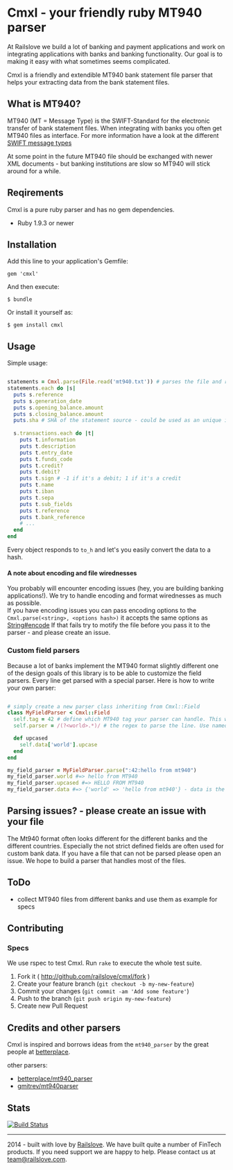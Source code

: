 # Cmxl - your friendly ruby MT940 parser

At Railslove we build a lot of banking and payment applications and work on integrating applications with banks and banking functionality. 
Our goal is to making it easy with what sometimes seems complicated. 

Cmxl is a friendly and extendible MT940 bank statement file parser that helps your extracting data from the bank statement files. 

## What is MT940?

MT940 (MT = Message Type) is the SWIFT-Standard for the electronic transfer of bank statement files. 
When integrating with banks you often get MT940 files as interface. 
For more information have a look at the different [SWIFT message types](http://en.wikipedia.org/wiki/SWIFT_message_types)

At some point in the future MT940 file should be exchanged with newer XML documents - but banking institutions are slow so MT940 will stick around for a while.

## Reqirements

Cmxl is a pure ruby parser and has no gem dependencies. 

* Ruby 1.9.3 or newer

## Installation


Add this line to your application's Gemfile:

    gem 'cmxl'

And then execute:

    $ bundle

Or install it yourself as:

    $ gem install cmxl

## Usage

Simple usage: 

```ruby

statements = Cmxl.parse(File.read('mt940.txt')) # parses the file and returns an array of statement objects
statements.each do |s|
  puts s.reference
  puts s.generation_date
  puts s.opening_balance.amount
  puts s.closing_balance.amount
  puts.sha # SHA of the statement source - could be used as an unique identifier
  
  s.transactions.each do |t|
    puts t.information
    puts t.description
    puts t.entry_date
    puts t.funds_code
    puts t.credit?
    puts t.debit?
    puts t.sign # -1 if it's a debit; 1 if it's a credit
    puts t.name
    puts t.iban
    puts t.sepa
    puts t.sub_fields
    puts t.reference
    puts t.bank_reference
    # ...
  end
end

```

Every object responds to `to_h` and let's you easily convert the data to a hash. 

#### A note about encoding and file wirednesses

You probably will encounter encoding issues (hey, you are building banking applications!). 
We try to handle encoding and format wirednesses as much as possible.  
If you have encoding issues you can pass encoding options to the `Cmxl.parse(<string>, <options hash>)` it accepts the same options as [String#encode](http://ruby-doc.org/core-2.1.3/String.html#method-i-encode)
If that fails try to motify the file before you pass it to the parser - and please create an issue.

### Custom field parsers

Because a lot of banks implement the MT940 format slightly different one of the design goals of this library is to be able to customize the field parsers. 
Every line get parsed with a special parser. Here is how to write your own parser:

```ruby

# simply create a new parser class inheriting from Cmxl::Field
class MyFieldParser < Cmxl::Field
  self.tag = 42 # define which MT940 tag your parser can handle. This will automatically register your parser and overwriting existing parsers
  self.parser = /(?<world>.*)/ # the regex to parse the line. Use named regexp to access your match.

  def upcased
    self.data['world'].upcase
  end
end

my_field_parser = MyFieldParser.parse(":42:hello from mt940")
my_field_parser.world #=> hello from MT940
my_field_parser.upcased #=> HELLO FROM MT940
my_field_parser.data #=> {'world' => 'hello from mt940'} - data is the accessor to the regexp matches

```

## Parsing issues? - please create an issue with your file

The Mt940 format often looks different for the different banks and the different countries. Especially the not strict defined fields are often used for custom bank data. 
If you have a file that can not be parsed please open an issue. We hope to build a parser that handles most of the files.


## ToDo

* collect MT940 files from different banks and use them as example for specs


## Contributing

### Specs
We use rspec to test Cmxl. Run `rake` to execute the whole test suite.

1. Fork it ( http://github.com/railslove/cmxl/fork )
2. Create your feature branch (`git checkout -b my-new-feature`)
3. Commit your changes (`git commit -am 'Add some feature'`)
4. Push to the branch (`git push origin my-new-feature`)
5. Create new Pull Request

## Credits and other parsers

Cmxl is inspired and borrows ideas from the `mt940_parser` by the great people at [betterplace](https://www.betterplace.org/).

other parsers:
* [betterplace/mt940_parser](https://github.com/betterplace/mt940_parser)
* [gmitrev/mt940parser](https://github.com/gmitrev/mt940parser)

## Stats

[![Build Status](https://magnum.travis-ci.com/railslove/cmxl.svg?token=e6QUckhTMdWWujkwZNBD&branch=master)](https://magnum.travis-ci.com/railslove/cmxl)

------------

2014 - built with love by [Railslove](http://railslove.com). We have built quite a number of FinTech products. If you need support we are happy to help. Please contact us at team@railslove.com.
